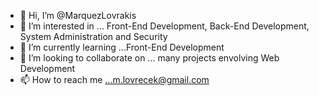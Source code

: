 - 👋 Hi, I’m @MarquezLovrakis
- 👀 I’m interested in ... Front-End Development, Back-End Development, System Administration and Security
- 🌱 I’m currently learning ...Front-End Development
- 💞️ I’m looking to collaborate on ... many projects envolving Web Development
- 📫 How to reach me ...m.lovrecek@gmail.com

<!---
MarquezLovrakis/MarquezLovrakis is a ✨ special ✨ repository because its `README.md` (this file) appears on your GitHub profile.
You can click the Preview link to take a look at your changes.
--->

